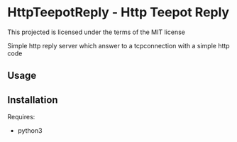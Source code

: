 # HttpTeepotReply - Http Teepot Reply

This projected is licensed under the terms of the MIT license

Simple http reply server which answer to a tcpconnection with a simple http code

## Usage



## Installation

Requires:
* python3

